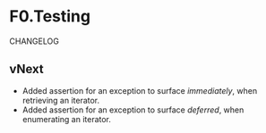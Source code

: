# F0.Testing
CHANGELOG

## vNext
- Added assertion for an exception to surface _immediately_, when retrieving an iterator.
- Added assertion for an exception to surface _deferred_, when enumerating an iterator.
